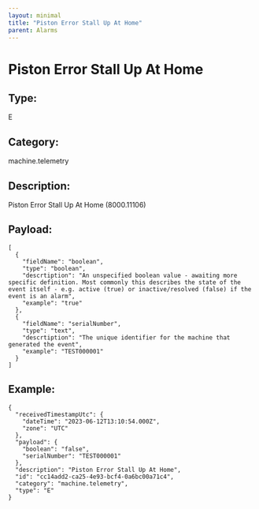 ```yaml
---
layout: minimal
title: "Piston Error Stall Up At Home"
parent: Alarms
---
```


# Piston Error Stall Up At Home

## Type:

E

## Category:

machine.telemetry

## Description: 

Piston Error Stall Up At Home (8000.11106)

## Payload:

```
[
  {
    "fieldName": "boolean",
    "type": "boolean",
    "descrtiption": "An unspecified boolean value - awaiting more specific definition. Most commonly this describes the state of the event itself - e.g. active (true) or inactive/resolved (false) if the event is an alarm",
    "example": "true"
  },
  {
    "fieldName": "serialNumber",
    "type": "text",
    "descrtiption": "The unique identifier for the machine that generated the event",
    "example": "TEST000001"
  }
]
```

## Example:

```
{
  "receivedTimestampUtc": {
    "dateTime": "2023-06-12T13:10:54.000Z",
    "zone": "UTC"
  },
  "payload": {
    "boolean": "false",
    "serialNumber": "TEST000001"
  },
  "description": "Piston Error Stall Up At Home",
  "id": "cc14add2-ca25-4e93-bcf4-0a6bc00a71c4",
  "category": "machine.telemetry",
  "type": "E"
}
```
